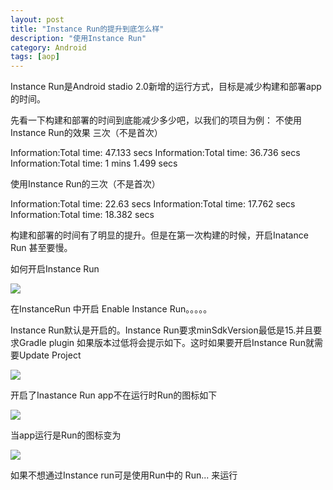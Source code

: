 ```yaml
---
layout: post
title: "Instance Run的提升到底怎么样"
description: "使用Instance Run"
category: Android
tags: [aop]
---
```


Instance Run是Android stadio 2.0新增的运行方式，目标是减少构建和部署app的时间。

先看一下构建和部署的时间到底能减少多少吧，以我们的项目为例：
不使用Instance Run的效果 三次（不是首次）

Information:Total time: 47.133 secs
Information:Total time: 36.736 secs
Information:Total time: 1 mins 1.499 secs

使用Instance Run的三次（不是首次）

Information:Total time: 22.63 secs
Information:Total time: 17.762 secs
Information:Total time: 18.382 secs

构建和部署的时间有了明显的提升。但是在第一次构建的时候，开启Inatance Run 甚至要慢。

如何开启Instance Run

![](http://ww4.sinaimg.cn/large/801b780agw1f8o6j5339xj21kw113jx7.jpg)

在InstanceRun 中开启 Enable Instance Run。。。。。

Instance Run默认是开启的。Instance Run要求minSdkVersion最低是15.并且要求Gradle plugin 如果版本过低将会提示如下。这时如果要开启Instance Run就需要Update Project

![](http://ww3.sinaimg.cn/large/801b780agw1f8o6qi97a5j217i08kgn8.jpg)

开启了Inastance Run app不在运行时Run的图标如下

![](http://ww3.sinaimg.cn/large/801b780agw1f8oapqlmudj20bq01qmx3.jpg)

当app运行是Run的图标变为

![](http://ww3.sinaimg.cn/large/801b780ajw1f8ob2j64tsj20d201kjrc.jpg)

如果不想通过Instance run可是使用Run中的 Run... 来运行

